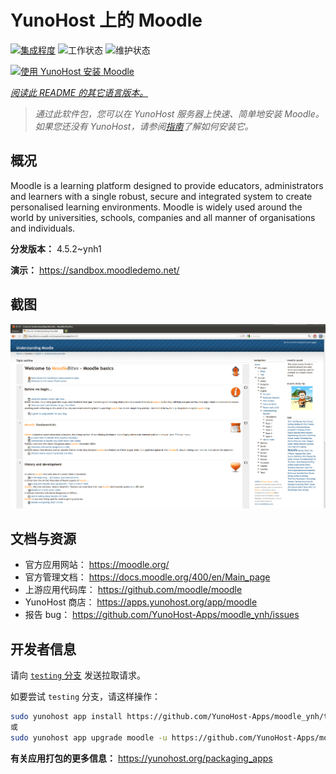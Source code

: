 <!--
注意：此 README 由 <https://github.com/YunoHost/apps/tree/master/tools/readme_generator> 自动生成
请勿手动编辑。
-->

# YunoHost 上的 Moodle

[![集成程度](https://apps.yunohost.org/badge/integration/moodle)](https://ci-apps.yunohost.org/ci/apps/moodle/)
![工作状态](https://apps.yunohost.org/badge/state/moodle)
![维护状态](https://apps.yunohost.org/badge/maintained/moodle)

[![使用 YunoHost 安装 Moodle](https://install-app.yunohost.org/install-with-yunohost.svg)](https://install-app.yunohost.org/?app=moodle)

*[阅读此 README 的其它语言版本。](./ALL_README.md)*

> *通过此软件包，您可以在 YunoHost 服务器上快速、简单地安装 Moodle。*  
> *如果您还没有 YunoHost，请参阅[指南](https://yunohost.org/install)了解如何安装它。*

## 概况

Moodle is a learning platform designed to provide educators, administrators and learners with a single robust, secure and integrated system to create personalised learning environments. Moodle is widely used around the world by universities, schools, companies and all manner of organisations and individuals.


**分发版本：** 4.5.2~ynh1

**演示：** <https://sandbox.moodledemo.net/>

## 截图

![Moodle 的截图](./doc/screenshots/Moodle_2.0_on_Firefox_4.0.png)

## 文档与资源

- 官方应用网站： <https://moodle.org/>
- 官方管理文档： <https://docs.moodle.org/400/en/Main_page>
- 上游应用代码库： <https://github.com/moodle/moodle>
- YunoHost 商店： <https://apps.yunohost.org/app/moodle>
- 报告 bug： <https://github.com/YunoHost-Apps/moodle_ynh/issues>

## 开发者信息

请向 [`testing` 分支](https://github.com/YunoHost-Apps/moodle_ynh/tree/testing) 发送拉取请求。

如要尝试 `testing` 分支，请这样操作：

```bash
sudo yunohost app install https://github.com/YunoHost-Apps/moodle_ynh/tree/testing --debug
或
sudo yunohost app upgrade moodle -u https://github.com/YunoHost-Apps/moodle_ynh/tree/testing --debug
```

**有关应用打包的更多信息：** <https://yunohost.org/packaging_apps>
